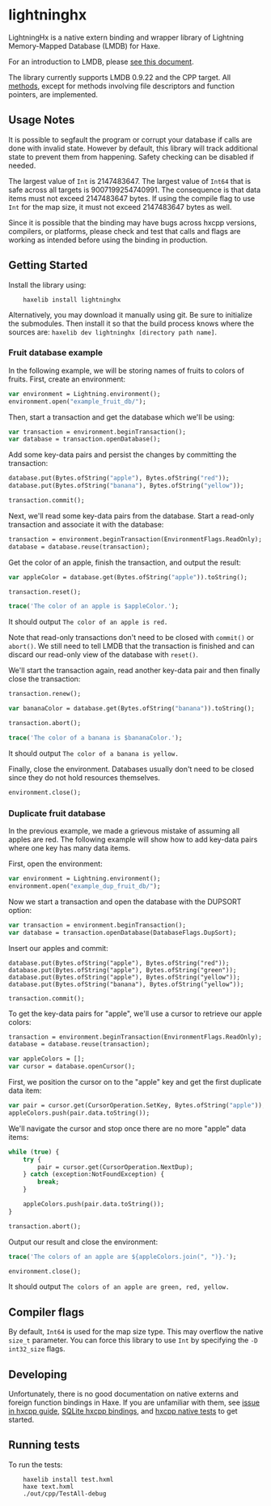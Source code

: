 lightninghx
===========

LightningHx is a native extern binding and wrapper library of Lightning Memory-Mapped Database (LMDB) for Haxe.

For an introduction to LMDB, please [see this document](https://github.com/LMDB/lmdb/blob/LMDB_0.9.22/libraries/liblmdb/intro.doc).

The library currently supports LMDB 0.9.22 and the CPP target. All [methods](https://github.com/LMDB/lmdb/blob/LMDB_0.9.22/libraries/liblmdb/lmdb.h), except for methods involving file descriptors and function pointers, are implemented.


Usage Notes
-----------

It is possible to segfault the program or corrupt your database if calls are done with invalid state. However by default, this library will track additional state to prevent them from happening. Safety checking can be disabled if needed.

The largest value of `Int` is 2147483647. The largest value of `Int64` that is safe across all targets is 9007199254740991. The consequence is that data items must not exceed 2147483647 bytes. If using the compile flag to use `Int` for the map size, it must not exceed 2147483647 bytes as well.

Since it is possible that the binding may have bugs across hxcpp versions, compilers, or platforms, please check and test that calls and flags are working as intended before using the binding in production.


Getting Started
---------------

Install the library using:

        haxelib install lightninghx

Alternatively, you may download it manually using git. Be sure to initialize the submodules. Then install it so that the build process knows where the sources are: `haxelib dev lightninghx [directory path name]`.


### Fruit database example

In the following example, we will be storing names of fruits to colors of fruits. First, create an environment:

```haxe
var environment = Lightning.environment();
environment.open("example_fruit_db/");
```

Then, start a transaction and get the database which we'll be using:

```haxe
var transaction = environment.beginTransaction();
var database = transaction.openDatabase();
```

Add some key-data pairs and persist the changes by committing the transaction:

```haxe
database.put(Bytes.ofString("apple"), Bytes.ofString("red"));
database.put(Bytes.ofString("banana"), Bytes.ofString("yellow"));

transaction.commit();
```

Next, we'll read some key-data pairs from the database. Start a read-only transaction and associate it with the database:

```haxe
transaction = environment.beginTransaction(EnvironmentFlags.ReadOnly);
database = database.reuse(transaction);
```

Get the color of an apple, finish the transaction, and output the result:

```haxe
var appleColor = database.get(Bytes.ofString("apple")).toString();

transaction.reset();

trace('The color of an apple is $appleColor.');
```

It should output `The color of an apple is red.`

Note that read-only transactions don't need to be closed with `commit()` or `abort()`. We still need to tell LMDB that the transaction is finished and can discard our read-only view of the database with `reset()`.

We'll start the transaction again, read another key-data pair and then finally close the transaction:

```haxe
transaction.renew();

var bananaColor = database.get(Bytes.ofString("banana")).toString();

transaction.abort();

trace('The color of a banana is $bananaColor.');
```

It should output `The color of a banana is yellow.`

Finally, close the environment. Databases usually don't need to be closed since they do not hold resources themselves.

```haxe
environment.close();
```

### Duplicate fruit database

In the previous example, we made a grievous mistake of assuming all apples are red. The following example will show how to add key-data pairs where one key has many data items.

First, open the environment:

```haxe
var environment = Lightning.environment();
environment.open("example_dup_fruit_db/");
```

Now we start a transaction and open the database with the DUPSORT option:

```haxe
var transaction = environment.beginTransaction();
var database = transaction.openDatabase(DatabaseFlags.DupSort);
```

Insert our apples and commit:

```
database.put(Bytes.ofString("apple"), Bytes.ofString("red"));
database.put(Bytes.ofString("apple"), Bytes.ofString("green"));
database.put(Bytes.ofString("apple"), Bytes.ofString("yellow"));
database.put(Bytes.ofString("banana"), Bytes.ofString("yellow"));

transaction.commit();
```

To get the key-data pairs for "apple", we'll use a cursor to retrieve our apple colors:

```haxe
transaction = environment.beginTransaction(EnvironmentFlags.ReadOnly);
database = database.reuse(transaction);

var appleColors = [];
var cursor = database.openCursor();
```

First, we position the cursor on to the "apple" key and get the first duplicate data item:

```haxe
var pair = cursor.get(CursorOperation.SetKey, Bytes.ofString("apple"));
appleColors.push(pair.data.toString());
```

We'll navigate the cursor and stop once there are no more "apple" data items:

```haxe
while (true) {
    try {
        pair = cursor.get(CursorOperation.NextDup);
    } catch (exception:NotFoundException) {
        break;
    }

    appleColors.push(pair.data.toString());
}

transaction.abort();
```

Output our result and close the environment:

```haxe
trace('The colors of an apple are ${appleColors.join(", ")}.');

environment.close();
```

It should output `The colors of an apple are green, red, yellow.`


Compiler flags
--------------

By default, `Int64` is used for the map size type. This may overflow the native `size_t` parameter. You can force this library to use `Int` by specifying the `-D int32_size` flags.


Developing
----------

Unfortunately, there is no good documentation on native externs and foreign function bindings in Haxe. If you are unfamiliar with them, see [issue in hxcpp guide](https://github.com/snowkit/hxcpp-guide/issues/1), [SQLite hxcpp bindings](https://github.com/HaxeFoundation/hxcpp/blob/master/src/hx/libs/sqlite/Sqlite.cpp), and [hxcpp native tests](https://github.com/HaxeFoundation/hxcpp/tree/master/test/native) to get started.


Running tests
-------------

To run the tests:

        haxelib install test.hxml
        haxe text.hxml
        ./out/cpp/TestAll-debug
